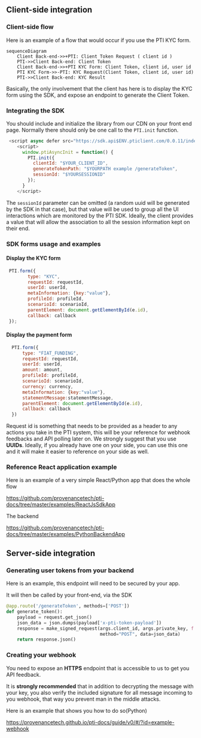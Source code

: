 ## Client-side integration
### Client-side flow
Here is an example of a flow that would occur if you use the PTI KYC form.

```mermaid
sequenceDiagram
    Client Back-end->>+PTI: Client Token Request ( client id )
    PTI->>Client Back-end: Client Token
    Client Back-end->>+PTI KYC Form: Client Token, client id, user id
    PTI KYC Form->>-PTI: KYC Request(Client Token, client id, user id)
    PTI->>Client Back-end: KYC Result
```

Basically, the only involvement that the client has here is to display the KYC form using the SDK, and expose an endpoint to generate the Client Token.

### Integrating the SDK
You should include and initialize the library from our CDN on your front end page. Normally there should only be one call to the `PTI.init` function.

```js
 <script async defer src="https://sdk.api$ENV.pticlient.com/0.0.11/index.js"></script>
    <script>
      window.ptiAsyncInit = function() {
        PTI.init({
          clientId: "$YOUR_CLIENT_ID",
          generateTokenPath: "$YOURPATH example /generateToken",
          sessionId: "$YOURSESSIONID"
        });
      }
    </script>
```

The `sessionId` parameter can be omitted (a random uuid will be generated by the SDK in that case), but that value will be used to group all the UI interactions which are monitored by the PTI SDK. Ideally, the client provides a value that will allow the association to all the session information kept on their end.


### SDK forms usage and examples

#### Display the KYC form

```js
 PTI.form({
        type: "KYC",
        requestId: requestId,
        userId: userId,
        metaInformation: {key:"value"},
        profileId: profileId,
        scenarioId: scenarioId,
        parentElement: document.getElementById(e.id),
        callback: callback
 });
```

#### Display the payment form

```js
  PTI.form({
      type: "FIAT_FUNDING",
      requestId: requestId,
      userId: userId,
      amount: amount,
      profileId: profileId,
      scenarioId: scenarioId,
      currency: currency,
      metaInformation: {key:"value"},
      statementMessage:statementMessage, 
      parentElement: document.getElementById(e.id),
      callback: callback
  })

```

Request id is something that needs to be provided as a header to any actions you take in the PTI system, this will be your reference for webhook feedbacks and API polling later on. We strongly suggest that you use **UUIDs**. Ideally, if you already have one on your side, you can use this one and it will make it easier to reference on your side as well.

### Reference React application example

Here is an example of a very simple React/Python app that does the whole flow

https://github.com/provenancetech/pti-docs/tree/master/examples/ReactJsSdkApp

The backend

https://github.com/provenancetech/pti-docs/tree/master/examples/PythonBackendApp 



## Server-side integration
### Generating user tokens from your backend
Here is an example, this endpoint will need to be secured by your app.

It will then be called by your front-end, via the SDK

```python
@app.route('/generateToken', methods=['POST'])
def generate_token():
    payload = request.get_json()
    json_data = json.dumps(payload['x-pti-token-payload'])
    response = make_signed_request(args.client_id, args.private_key, f'{args.pti_api_base_url}/auth/userToken',
                                   method="POST", data=json_data)
    return response.json()

```

### Creating your webhook
You need to expose an **HTTPS** endpoint that is accessible to us to get you API feedback.

It is **strongly recommended** that in addition to decrypting the message with your key, you also verify the included signature for all message incoming to you webhook, that way you prevent man in the middle attacks.

Here is an example that shows you how to do so(Python)

https://provenancetech.github.io/pti-docs/guide/v0/#/?id=example-webhook
